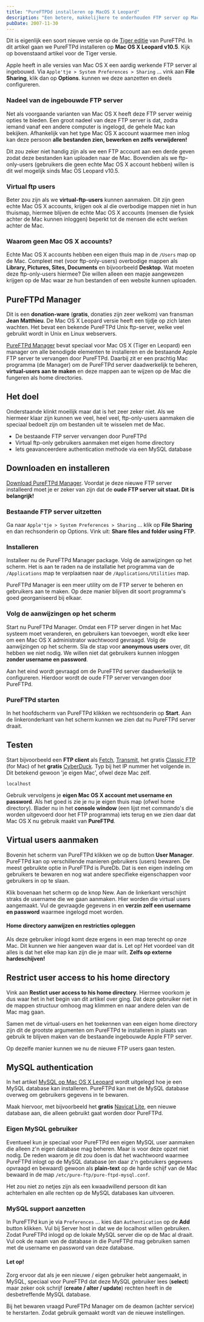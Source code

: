```yaml
---
title: "PureFTPDd installeren op MacOS X Leopard"
description: "Een betere, makkelijkere te onderhouden FTP server op Mac OS X. Met gebruik van virtual-users."
pubDate: 2007-11-30
---
```


Dit is eigenlijk een soort nieuwe versie op de [Tiger editie](http://www.atlantisdesign.nl/artikel/pureftpd-installeren-op-macosx-tiger) van PureFTPd. In dit artikel gaan we PureFTPd installeren op **Mac OS X Leopard v10.5**. Kijk op bovenstaand artikel voor de Tiger versie.

Apple heeft in alle versies van Mac OS X een aardig werkende FTP server al ingebouwd. Via `Apple'tje > System Preferences > Sharing` ... vink aan **File Sharing**, klik dan op **Options**. kunnen we deze aanzetten en deels configureren.

### Nadeel van de ingebouwde FTP server

Net als voorgaande varianten van Mac OS X heeft deze FTP server weinig opties te bieden. Een groot nadeel van deze FTP server is dat, zodra iemand vanaf een andere computer is ingelogd, de gehele Mac kan bekijken. Afhankelijk van het type Mac OS X account waarmee men inlog kan deze persoon **alle bestanden zien, bewerken en zelfs verwijderen!**

Dit zou zeker niet handig zijn als we een FTP account aan een derde geven zodat deze bestanden kan uploaden naar de Mac. Bovendien als we ftp-only-users (gebruikers die geen echte Mac OS X account hebben) willen is dit wel mogelijk sinds Mac OS Leopard v10.5.

### Virtual ftp users

Beter zou zijn als we **virtual-ftp-users** kunnen aanmaken. Dit zijn geen echte Mac OS X accounts, krijgen ook al die overbodige mappen niet in hun thuismap, hiermee blijven de echte Mac OS X accounts (mensen die fysiek achter de Mac kunnen inloggen) beperkt tot de mensen die echt werken achter de Mac.

### Waarom geen Mac OS X accounts?

Echte Mac OS X accounts hebben een eigen thuis map in de `/Users` map op de Mac. Compleet met (voor ftp-only-users) overbodige mappen als **Library, Pictures, Sites, Documents** en bijvoorbeeld **Desktop**. Wat moeten deze ftp-only-users hiermee? Die willen alleen een mapje aangewezen krijgen op de Mac waar ze hun bestanden of een website kunnen uploaden.

## PureFTPd Manager

Dit is een **donation-ware** (**gratis**, donaties zijn zeer welkom) van fransman **Jean Matthieu**. De Mac OS X Leopard versie heeft een tijdje op zich laten wachten. Het bevat een bekende PureFTPd Unix ftp-server, welke veel gebruikt wordt in Unix en Linux webservers.

[PureFTPd Manager](http://jeanmatthieu.free.fr/pureftpd/) bevat speciaal voor Mac OS X (Tiger en Leopard) een manager om alle benodigde elementen te installeren en de bestaande Apple FTP server te vervangen door PureFTPd. Daarbij zit er een prachtig Mac programma (de Manager) om de PureFTPd server daadwerkelijk te beheren, **virtual-users aan te maken** en deze mappen aan te wijzen op de Mac die fungeren als home directories.

## Het doel

Onderstaande klinkt moeilijk maar dat is het zeer zeker niet. Als we hiermeer klaar zijn kunnen we veel, heel veel, ftp-only-users aanmaken die speciaal bedoelt zijn om bestanden uit te wisselen met de Mac.

* De bestaande FTP server vervangen door PureFTPd
* Virtual ftp-only gebruikers aanmaken met eigen home directory
* Iets geavanceerdere authentication methode via een MySQL database

## Downloaden en installeren

[Download PureFTPd Manager](http://jeanmatthieu.free.fr/pureftpd/). Voordat je deze nieuwe FTP server installeerd moet je er zeker van zijn dat de **oude FTP server uit staat. Dit is belangrijk!**

### Bestaande FTP server uitzetten

Ga naar `Apple'tje > System Preferences > Sharing` ... klik op **File Sharing** en dan rechsonderin op Options. Vink uit: **Share files and folder using FTP**.

### Installeren

Installeer nu de PureFTPd Manager package. Volg de aanwijzingen op het scherm. Het is aan te raden na de installatie het programma van de `/Applications` map te verplaatsen naar de `/Applications/Utilities` map.

PureFTPd Manager is een meer utility om de FTP server te beheren en gebruikers aan te maken. Op deze manier blijven dit soort programma's goed georganiseerd bij elkaar.

### Volg de aanwijzingen op het scherm

Start nu PureFTPd Manager. Omdat een FTP server dingen in het Mac systeem moet veranderen, en gebruikers kan toevoegen, wordt elke keer om een Mac OS X administrator wachtwoord gevraagd. Volg de aanwijzingen op het scherm. Sla de stap voor **anonymous users** over, dit hebben we niet nodig. We willen niet dat gebruikers kunnen inloggen **zonder username en password**.

Aan het eind wordt gevraagd om de PureFTPd server daadwerkelijk te configureren. Hierdoor wordt de oude FTP server vervangen door PureFTPd.

### PureFTPd starten

In het hoofdscherm van PureFTPd klikken we rechtsonderin op **Start**. Aan de linkeronderkant van het scherm kunnen we zien dat nu PureFTPd server draait.

## Testen

Start bijvoorbeeld een **FTP client** als [Fetch](http://www.fetchsoftworks.com/), [Transmit](http://www.panic.com/transmit/), het gratis [Classic FTP](http://www.nchsoftware.com/classic/index.html) (for Mac) of het **gratis** [CyberDuck](http://cyberduck.ch/). Typ bij het IP nummer het volgende in. Dit betekend gewoon 'je eigen Mac', ofwel deze Mac zelf.

	localhost

Gebruik vervolgens je **eigen Mac OS X account met username en password**. Als het goed is zie je nu je eigen thuis map (ofwel home directory). Blader nu in het **console window** (een lijst met commando's die worden uitgevoerd door het FTP programma) iets terug en we zien daar dat Mac OS X nu gebruik maakt van **PureFTPd**.

## Virtual users aanmaken

Bovenin het scherm van PureFTPd klikken we op de button **User Manager**. PureFTPd kan op verschillende manieren gebruikers (users) bewaren. De meest gebruikte optie in PureFTPd is PureDb. Dat is een eigen indeling om gebruikers te bewaren en nog wat andere specifieke eigenschappen voor gebruikers in op te slaan.

Klik bovenaan het scherm op de knop New. Aan de linkerkant verschijnt straks de username die we gaan aanmaken. Hier worden die virtual users aangemaakt. Vul de gevraagde gegevens in en **verzin zelf een username en password** waarmee ingelogd moet worden.

#### Home directory aanwijzen en restricties opleggen

Als deze gebruiker inlogd komt deze ergens in een map terecht op onze Mac. Dit kunnen we hier aangeven waar dat is. Let op! Het voordeel van dit alles is dat het elke map kan zijn die je maar wilt. **Zelfs op externe hardeschijven!**

## Restrict user access to his home directory

Vink aan **Restict user access to his home directory**. Hiermee voorkom je dus waar het in het begin van dit artikel over ging. Dat deze gebruiker niet in de mappen structuur omhoog mag klimmen en naar andere delen van de Mac mag gaan.

Samen met de virtual-users en het toekennen van een eigen home directory zijn dit de grootste argumenten om PureFTPd te installeren in plaats van gebruik te blijven maken van de bestaande ingebouwde Apple FTP server.

Op dezelfe manier kunnen we nu de nieuwe FTP users gaan testen.

## MySQL authentication

In het artikel [MySQL op Mac OS X Leopard](http://www.atlantisdesign.nl/artikel/mysql-op-macosx-leopard) wordt uitgelegd hoe je een MySQL database kan installeren. PureFTPd kan met de MySQL database overweg om gebruikers gegevens in te bewaren.

Maak hiervoor, met bijvoorbeeld het **gratis** [Navicat Lite](http://www.navicat.com/download.html), een nieuwe database aan, die alleen gebruikt gaat worden door PureFTPd.

### Eigen MySQL gebruiker

Eventueel kun je speciaal voor PureFTPd een eigen MySQL user aanmaken die alleen z'n eigen database mag beheren. Maar is voor deze opzet niet nodig. De reden waarom je dit zou doen is dat het wachtwoord waarmee PureFTPd inlogt op de MySQL database (en daar z'n gebruikers gegevens opvraagd en bewaard) gewoon als **plain-text** op de harde schijf van de Mac bewaard in de map `/etc/pure-ftp/pure-ftpd-mysql.conf`.

Het zou niet zo netjes zijn als een kwaadwillend persoon dit kan achterhalen en alle rechten op de MySQL databases kan uitvoeren.

### MySQL support aanzetten

In PureFTPd kun je via `Preferences` ... kies dan `Authentication` op de **Add** button klikken. Vul bij Server host in dat we de localhost willen gebruiken. Zodat PureFTPd inlogd op de lokale MySQL server die op de Mac al draait. Vul ook de naam van de database in die PureFTPd mag gebruiken samen met de username en password van deze database.

#### Let op!

Zorg ervoor dat als je een nieuwe / eigen gebruiker hebt aangemaakt, in MySQL, speciaal voor PureFTPd dat deze MySQL gebruiker lees (**select**) maar zeker ook schrijf (**create / alter / update**) rechten heeft in de desbetreffende MySQL database.

Bij het bewaren vraagd PureFTPd Manager om de deamon (achter service) te herstarten. Zodat gebruik gemaakt wordt van de nieuwe instellingen.